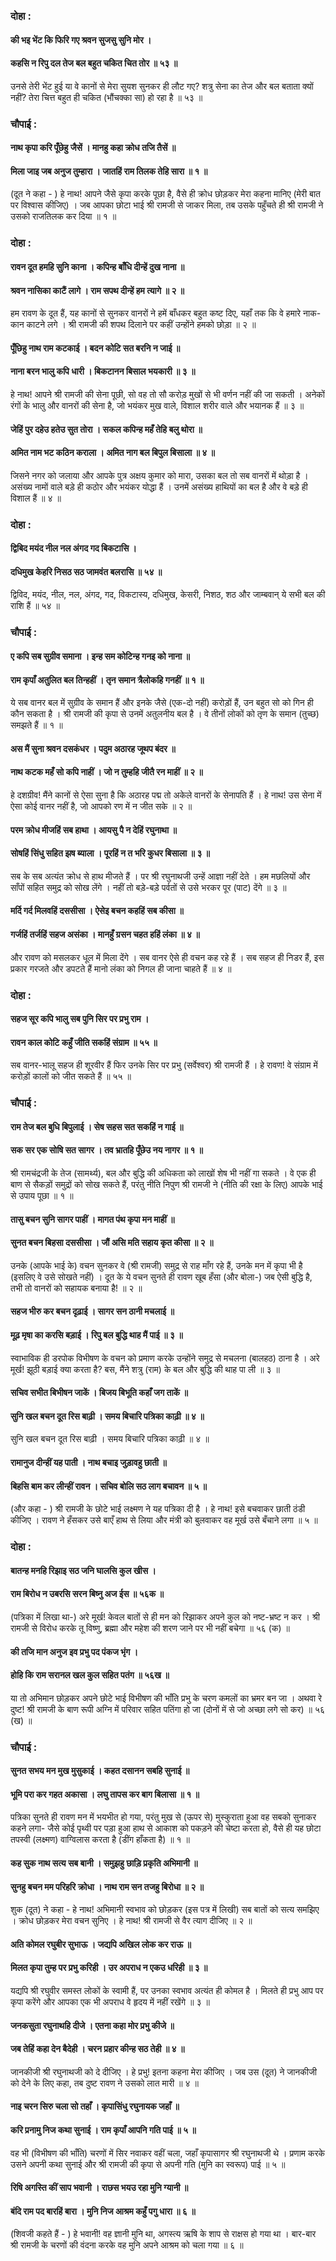 ### दोहा :

#### की भइ भेंट कि फिरि गए श्रवन सुजसु सुनि मोर ।
#### कहसि न रिपु दल तेज बल बहुत चकित चित तोर ॥ ५३ ॥

उनसे तेरी भेंट हुई या वे कानों से मेरा सुयश सुनकर ही लौट गए? शत्रु सेना का तेज और बल बताता क्यों नहीं? तेरा चित्त बहुत ही चकित (भौंचक्का सा) हो रहा है ॥ ५३ ॥

### चौपाई :

#### नाथ कृपा करि पूँछेहु जैसें । मानहु कहा क्रोध तजि तैसें ॥
#### मिला जाइ जब अनुज तुम्हारा । जातहिं राम तिलक तेहि सारा ॥ १ ॥

(दूत ने कहा - ) हे नाथ! आपने जैसे कृपा करके पूछा है, वैसे ही क्रोध छोड़कर मेरा कहना मानिए (मेरी बात पर विश्वास कीजिए) । जब आपका छोटा भाई श्री रामजी से जाकर मिला, तब उसके पहुँचते ही श्री रामजी ने उसको राजतिलक कर दिया ॥ १ ॥

### दोहा :

#### रावन दूत हमहि सुनि काना । कपिन्ह बाँधि दीन्हें दुख नाना ॥
#### श्रवन नासिका काटैं लागे । राम सपथ दीन्हें हम त्यागे ॥ २ ॥

हम रावण के दूत हैं, यह कानों से सुनकर वानरों ने हमें बाँधकर बहुत कष्ट दिए, यहाँ तक कि वे हमारे नाक-कान काटने लगे । श्री रामजी की शपथ दिलाने पर कहीं उन्होंने हमको छोड़ा ॥ २ ॥

#### पूँछिहु नाथ राम कटकाई । बदन कोटि सत बरनि न जाई ॥
#### नाना बरन भालु कपि धारी । बिकटानन बिसाल भयकारी ॥ ३ ॥

हे नाथ! आपने श्री रामजी की सेना पूछी, सो वह तो सौ करोड़ मुखों से भी वर्णन नहीं की जा सकती । अनेकों रंगों के भालु और वानरों की सेना है, जो भयंकर मुख वाले, विशाल शरीर वाले और भयानक हैं ॥ ३ ॥

#### जेहिं पुर दहेउ हतेउ सुत तोरा । सकल कपिन्ह महँ तेहि बलु थोरा ॥
#### अमित नाम भट कठिन कराला । अमित नाग बल बिपुल बिसाला ॥ ४ ॥

जिसने नगर को जलाया और आपके पुत्र अक्षय कुमार को मारा, उसका बल तो सब वानरों में थोड़ा है । असंख्य नामों वाले बड़े ही कठोर और भयंकर योद्धा हैं । उनमें असंख्य हाथियों का बल है और वे बड़े ही विशाल हैं ॥ ४ ॥

### दोहा :

#### द्विबिद मयंद नील नल अंगद गद बिकटासि ।
#### दधिमुख केहरि निसठ सठ जामवंत बलरासि ॥ ५४ ॥

द्विविद, मयंद, नील, नल, अंगद, गद, विकटास्य, दधिमुख, केसरी, निशठ, शठ और जाम्बवान् ये सभी बल की राशि हैं ॥ ५४ ॥

### चौपाई :

#### ए कपि सब सुग्रीव समाना । इन्ह सम कोटिन्ह गनइ को नाना ॥
#### राम कृपाँ अतुलित बल तिन्हहीं । तृन समान त्रैलोकहि गनहीं ॥ १ ॥

ये सब वानर बल में सुग्रीव के समान हैं और इनके जैसे (एक-दो नहीं) करोड़ों हैं, उन बहुत सो को गिन ही कौन सकता है । श्री रामजी की कृपा से उनमें अतुलनीय बल है । वे तीनों लोकों को तृण के समान (तुच्छ) समझते हैं ॥ १ ॥

#### अस मैं सुना श्रवन दसकंधर । पदुम अठारह जूथप बंदर ॥
#### नाथ कटक महँ सो कपि नाहीं । जो न तुम्हहि जीतै रन माहीं ॥ २ ॥

हे दशग्रीव! मैंने कानों से ऐसा सुना है कि अठारह पद्म तो अकेले वानरों के सेनापति हैं । हे नाथ! उस सेना में ऐसा कोई वानर नहीं है, जो आपको रण में न जीत सके ॥ २ ॥

#### परम क्रोध मीजहिं सब हाथा । आयसु पै न देहिं रघुनाथा ॥
#### सोषहिं सिंधु सहित झष ब्याला । पूरहिं न त भरि कुधर बिसाला ॥ ३ ॥

सब के सब अत्यंत क्रोध से हाथ मीजते हैं । पर श्री रघुनाथजी उन्हें आज्ञा नहीं देते । हम मछलियों और साँपों सहित समुद्र को सोख लेंगे । नहीं तो बड़े-बड़े पर्वतों से उसे भरकर पूर (पाट) देंगे ॥ ३ ॥

#### मर्दि गर्द मिलवहिं दससीसा । ऐसेइ बचन कहहिं सब कीसा ॥
#### गर्जहिं तर्जहिं सहज असंका । मानहुँ ग्रसन चहत हहिं लंका ॥ ४ ॥

और रावण को मसलकर धूल में मिला देंगे । सब वानर ऐसे ही वचन कह रहे हैं । सब सहज ही निडर हैं, इस प्रकार गरजते और डपटते हैं मानो लंका को निगल ही जाना चाहते हैं ॥ ४ ॥

### दोहा :

#### सहज सूर कपि भालु सब पुनि सिर पर प्रभु राम ।
#### रावन काल कोटि कहुँ जीति सकहिं संग्राम ॥ ५५ ॥

सब वानर-भालू सहज ही शूरवीर हैं फिर उनके सिर पर प्रभु (सर्वेश्वर) श्री रामजी हैं । हे रावण! वे संग्राम में करोड़ों कालों को जीत सकते हैं ॥ ५५ ॥

### चौपाई :

#### राम तेज बल बुधि बिपुलाई । सेष सहस सत सकहिं न गाई ॥
#### सक सर एक सोषि सत सागर । तव भ्रातहि पूँछेउ नय नागर ॥ १ ॥

श्री रामचंद्रजी के तेज (सामर्थ्य), बल और बुद्धि की अधिकता को लाखों शेष भी नहीं गा सकते । वे एक ही बाण से सैकड़ों समुद्रों को सोख सकते हैं, परंतु नीति निपुण श्री रामजी ने (नीति की रक्षा के लिए) आपके भाई से उपाय पूछा ॥ १ ॥

#### तासु बचन सुनि सागर पाहीं । मागत पंथ कृपा मन माहीं ॥
#### सुनत बचन बिहसा दससीसा । जौं असि मति सहाय कृत कीसा ॥ २ ॥

उनके (आपके भाई के) वचन सुनकर वे (श्री रामजी) समुद्र से राह माँग रहे हैं, उनके मन में कृपा भी है (इसलिए वे उसे सोखते नहीं) । दूत के ये वचन सुनते ही रावण खूब हँसा (और बोला-) जब ऐसी बुद्धि है, तभी तो वानरों को सहायक बनाया है! ॥ २ ॥

#### सहज भीरु कर बचन दृढ़ाई । सागर सन ठानी मचलाई ॥
#### मूढ़ मृषा का करसि बड़ाई । रिपु बल बुद्धि थाह मैं पाई ॥ ३ ॥

स्वाभाविक ही डरपोक विभीषण के वचन को प्रमाण करके उन्होंने समुद्र से मचलना (बालहठ) ठाना है । अरे मूर्ख! झूठी बड़ाई क्या करता है? बस, मैंने शत्रु (राम) के बल और बुद्धि की थाह पा ली ॥ ३ ॥

#### सचिव सभीत बिभीषन जाकें । बिजय बिभूति कहाँ जग ताकें ॥
#### सुनि खल बचन दूत रिस बाढ़ी । समय बिचारि पत्रिका काढ़ी ॥ ४ ॥

सुनि खल बचन दूत रिस बाढ़ी । समय बिचारि पत्रिका काढ़ी ॥ ४ ॥

#### रामानुज दीन्हीं यह पाती । नाथ बचाइ जुड़ावहु छाती ॥
#### बिहसि बाम कर लीन्हीं रावन । सचिव बोलि सठ लाग बचावन ॥ ५ ॥

(और कहा - ) श्री रामजी के छोटे भाई लक्ष्मण ने यह पत्रिका दी है । हे नाथ! इसे बचवाकर छाती ठंडी कीजिए । रावण ने हँसकर उसे बाएँ हाथ से लिया और मंत्री को बुलवाकर वह मूर्ख उसे बँचाने लगा ॥ ५ ॥

### दोहा :

#### बातन्ह मनहि रिझाइ सठ जनि घालसि कुल खीस ।
#### राम बिरोध न उबरसि सरन बिष्नु अज ईस ॥ ५६क ॥

(पत्रिका में लिखा था-) अरे मूर्ख! केवल बातों से ही मन को रिझाकर अपने कुल को नष्ट-भ्रष्ट न कर । श्री रामजी से विरोध करके तू विष्णु, ब्रह्मा और महेश की शरण जाने पर भी नहीं बचेगा ॥ ५६ (क) ॥

#### की तजि मान अनुज इव प्रभु पद पंकज भृंग ।
#### होहि कि राम सरानल खल कुल सहित पतंग ॥ ५६ख ॥

या तो अभिमान छोड़कर अपने छोटे भाई विभीषण की भाँति प्रभु के चरण कमलों का भ्रमर बन जा । अथवा रे दुष्ट! श्री रामजी के बाण रूपी अग्नि में परिवार सहित पतिंगा हो जा (दोनों में से जो अच्छा लगे सो कर) ॥ ५६ (ख) ॥

### चौपाई :

#### सुनत सभय मन मुख मुसुकाई । कहत दसानन सबहि सुनाई ॥
#### भूमि परा कर गहत अकासा । लघु तापस कर बाग बिलासा ॥ १ ॥

पत्रिका सुनते ही रावण मन में भयभीत हो गया, परंतु मुख से (ऊपर से) मुस्कुराता हुआ वह सबको सुनाकर कहने लगा- जैसे कोई पृथ्वी पर पड़ा हुआ हाथ से आकाश को पकड़ने की चेष्टा करता हो, वैसे ही यह छोटा तपस्वी (लक्ष्मण) वाग्विलास करता है (डींग हाँकता है) ॥ १ ॥

#### कह सुक नाथ सत्य सब बानी । समुझहु छाड़ि प्रकृति अभिमानी ॥
#### सुनहु बचन मम परिहरि क्रोधा । नाथ राम सन तजहु बिरोधा ॥ २ ॥

शुक (दूत) ने कहा - हे नाथ! अभिमानी स्वभाव को छोड़कर (इस पत्र में लिखी) सब बातों को सत्य समझिए । क्रोध छोड़कर मेरा वचन सुनिए । हे नाथ! श्री रामजी से वैर त्याग दीजिए ॥ २ ॥

#### अति कोमल रघुबीर सुभाऊ । जद्यपि अखिल लोक कर राऊ ॥
#### मिलत कृपा तुम्ह पर प्रभु करिही । उर अपराध न एकउ धरिही ॥ ३ ॥

यद्यपि श्री रघुवीर समस्त लोकों के स्वामी हैं, पर उनका स्वभाव अत्यंत ही कोमल है । मिलते ही प्रभु आप पर कृपा करेंगे और आपका एक भी अपराध वे हृदय में नहीं रखेंगे ॥ ३ ॥

#### जनकसुता रघुनाथहि दीजे । एतना कहा मोर प्रभु कीजे ॥
#### जब तेहिं कहा देन बैदेही । चरन प्रहार कीन्ह सठ तेही ॥ ४ ॥

जानकीजी श्री रघुनाथजी को दे दीजिए । हे प्रभु! इतना कहना मेरा कीजिए । जब उस (दूत) ने जानकीजी को देने के लिए कहा, तब दुष्ट रावण ने उसको लात मारी ॥ ४ ॥

#### नाइ चरन सिरु चला सो तहाँ । कृपासिंधु रघुनायक जहाँ ॥
#### करि प्रनामु निज कथा सुनाई । राम कृपाँ आपनि गति पाई ॥ ५ ॥

वह भी (विभीषण की भाँति) चरणों में सिर नवाकर वहीं चला, जहाँ कृपासागर श्री रघुनाथजी थे । प्रणाम करके उसने अपनी कथा सुनाई और श्री रामजी की कृपा से अपनी गति (मुनि का स्वरूप) पाई ॥ ५ ॥

#### रिषि अगस्ति कीं साप भवानी । राछस भयउ रहा मुनि ग्यानी ॥
#### बंदि राम पद बारहिं बारा । मुनि निज आश्रम कहुँ पगु धारा ॥ ६ ॥

(शिवजी कहते हैं - ) हे भवानी! वह ज्ञानी मुनि था, अगस्त्य ऋषि के शाप से राक्षस हो गया था । बार-बार श्री रामजी के चरणों की वंदना करके वह मुनि अपने आश्रम को चला गया ॥ ६ ॥